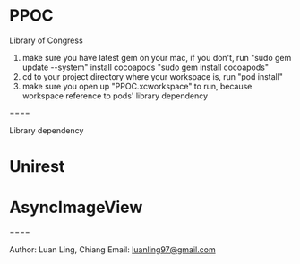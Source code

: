 PPOC
====

Library of Congress

1. make sure you have latest gem on your mac, if you don't, run "sudo gem update --system"
install cocoapods "sudo gem install cocoapods"
2. cd to your project directory where your workspace is, run "pod install"
3. make sure you open up "PPOC.xcworkspace" to run, because workspace reference to pods' library dependency

====

Library dependency

# Unirest 
# AsyncImageView

====

Author: Luan Ling, Chiang
Email: luanling97@gmail.com